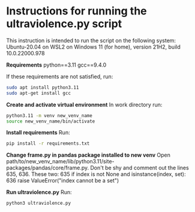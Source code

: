 # Instructions for running the ultraviolence.py script

This instruction is intended to run the script on the following system:
Ubuntu-20.04 on WSL2 on Windows 11 (for home), version 21H2, build 10.0.22000.978

**Requirements**
python==3.11
gcc==9.4.0

If these requirements are not satisfied, run:
~~~sh
sudo apt install python3.11
sudo apt-get install gcc
~~~

**Create and activate virtual environment**
In work directory run:
~~~sh
python3.11 -m venv new_venv_name
source new_venv_name/bin/activate
~~~

**Install requirements**
Run:
~~~sh
pip install -r requirements.txt
~~~

**Change frame.py in pandas package installed to new venv**
 Open path/to/new_venv_name/lib/python3.11/site-packages/pandas/core/frame.py.
 Don't be shy and comment out the lines 635, 636.
 These two:
 635      if index is not None and isinstance(index, set):
 636          raise ValueError("index cannot be a set")

**Run ultraviolence.py**
Run:
~~~sh
python3 ultraviolence.py
~~~
